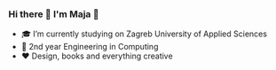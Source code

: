 ### Hi there 👋 I'm Maja 👩
- 🎓 I’m currently studying on Zagreb University of Applied Sciences
- 🌱 2nd year Engineering in Computing
- ❤️ Design, books and everything creative
